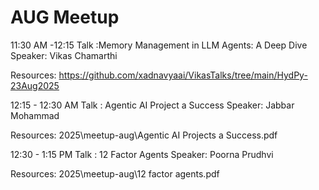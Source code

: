 # AUG Meetup

11:30 AM -12:15
Talk :Memory Management in LLM Agents: A Deep Dive
Speaker: Vikas Chamarthi

Resources:
<https://github.com/xadnavyaai/VikasTalks/tree/main/HydPy-23Aug2025>

12:15 - 12:30 AM
Talk : Agentic AI Project a Success
Speaker: Jabbar Mohammad

Resources:
2025\meetup-aug\Agentic AI Projects a Success.pdf

12:30 - 1:15 PM
Talk : 12 Factor Agents
Speaker: Poorna Prudhvi

Resources:
2025\meetup-aug\12 factor agents.pdf
